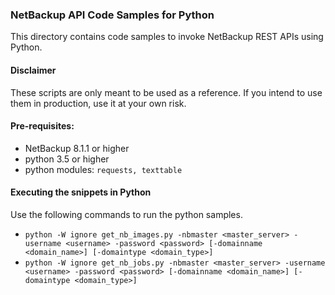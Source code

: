 ### NetBackup API Code Samples for Python

This directory contains code samples to invoke NetBackup REST APIs using Python.

#### Disclaimer

These scripts are only meant to be used as a reference. If you intend to use them in production, use it at your own risk.

#### Pre-requisites:

- NetBackup 8.1.1 or higher
- python 3.5 or higher
- python modules: `requests, texttable`

#### Executing the snippets in Python

Use the following commands to run the python samples.
- `python -W ignore get_nb_images.py -nbmaster <master_server> -username <username> -password <password> [-domainname <domain_name>] [-domaintype <domain_type>]`
- `python -W ignore get_nb_jobs.py -nbmaster <master_server> -username <username> -password <password> [-domainname <domain_name>] [-domaintype <domain_type>]`
